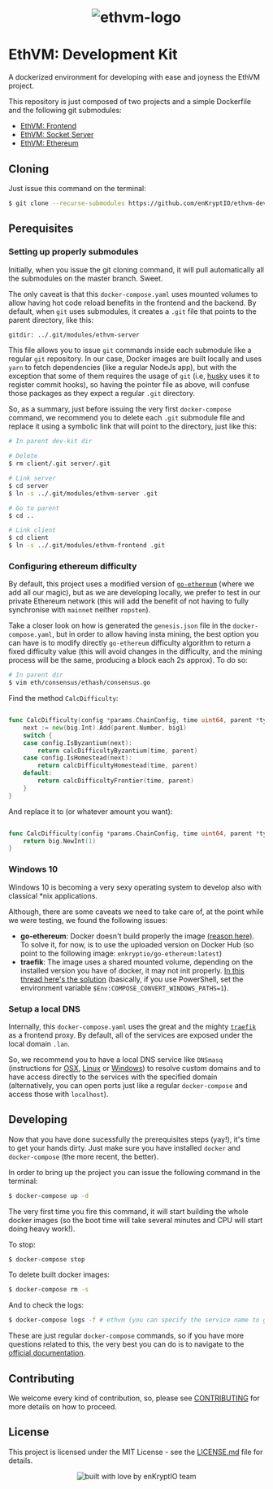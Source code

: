 <div align="center">
  <h1>
    <img src="https://raw.githubusercontent.com/enKryptIO/ethvm-dev-kit/master/assets/logo.png" alt="ethvm-logo">
  </h1>
</div>

# EthVM: Development Kit

A dockerized environment for developing with ease and joyness the EthVM project.

This repository is just composed of two projects and a simple Dockerfile and the following git submodules:

- [EthVM: Frontend](https://github.com/enKryptIO/ethvm)
- [EthVM: Socket Server](https://github.com/enKryptIO/ethvm-socket-server)
- [EthVM: Ethereum](https://github.com/enKryptIO/go-ethereum)

## Cloning

Just issue this command on the terminal:

```sh
$ git clone --recurse-submodules https://github.com/enKryptIO/ethvm-dev-kit
```

## Perequisites

### Setting up properly submodules

Initially, when you issue the git cloning command, it will pull automatically all the submodules on the master branch. Sweet.

The only caveat is that this `docker-compose.yaml` uses mounted volumes to allow having hot code reload benefits in the frontend and the backend. By default, when `git` uses submodules, it creates a `.git` file that points to the parent directory, like this:

```txt
gitdir: ../.git/modules/ethvm-server
```

This file allows you to issue `git` commands inside each submodule like a regular `git` repository. In our case, Docker images are built locally and uses `yarn` to fetch dependencies (like a regular NodeJs app), but with the exception that some of them requires the usage of `git` (i.e, [husky](https://github.com/husky/husky) uses it to register commit hooks), so having the pointer file as above, will confuse those packages as they expect a regular `.git` directory. 

So, as a summary, just before issuing the very first `docker-compose` command, we recommend you to delete each `.git` submodule file and replace it using a symbolic link that will point to the directory, just like this:

```sh
# In parent dev-kit dir

# Delete
$ rm client/.git server/.git

# Link server
$ cd server
$ ln -s ../.git/modules/ethvm-server .git

# Go to parent
$ cd ..

# Link client
$ cd client
$ ln -s ../.git/modules/ethvm-frontend .git
```

### Configuring ethereum difficulty

By default, this project uses a modified version of [`go-ethereum`](https://github.com/enKryptIO/go-ethereum) (where we add all our magic), but as we are developing locally, we prefer to test in our private Ethereum network (this will add the benefit of not having to fully synchronise with `mainnet` neither `ropsten`).

Take a closer look on how is generated the `genesis.json` file in the `docker-compose.yaml`, but in order to allow having insta mining, the best option you can have is to modify directly `go-ethereum` difficulty algorithm to return a fixed difficulty value (this will avoid changes in the difficulty, and the mining process will be the same, producing a block each 2s approx). To do so:

```sh
# In parent dir
$ vim eth/consensus/ethash/consensus.go
```

Find the method `CalcDifficulty`:

```go

func CalcDifficulty(config *params.ChainConfig, time uint64, parent *types.Header) *big.Int {
	next := new(big.Int).Add(parent.Number, big1)
	switch {
	case config.IsByzantium(next):
		return calcDifficultyByzantium(time, parent)
	case config.IsHomestead(next):
		return calcDifficultyHomestead(time, parent)
	default:
		return calcDifficultyFrontier(time, parent)
	}
}
```

And replace it to (or whatever amount you want):

```go

func CalcDifficulty(config *params.ChainConfig, time uint64, parent *types.Header) *big.Int {
	return big.NewInt(1)
}
```

### Windows 10

Windows 10 is becoming a very sexy operating system to develop also with classical *nix applications. 

Although, there are some caveats we need to take care of, at the point while we were testing, we found the following issues:

* **go-ethereum**: Docker doesn't build properly the image [(reason here)](https://github.com/ethereum/go-ethereum/issues/16828). To solve it, for now, is to use the uploaded version on Docker Hub (so point to the following image: `enkryptio/go-ethereum:latest`)
* **traefik**: The image uses a shared mounted volume, depending on the installed version you have of docker, it may not init properly. [In this thread here's the solution](https://github.com/docker/for-win/issues/1829) (basically, if you use PowerShell, set the environment variable `$Env:COMPOSE_CONVERT_WINDOWS_PATHS=1`).

### Setup a local DNS

Internally, this `docker-compose.yaml` uses the great and the mighty [`traefik`](https://traefik.io/) as a frontend proxy. By default, all of the services are exposed under the local domain `.lan`.

So, we recommend you to have a local DNS service like `DNSmasq` (instructions for [OSX](https://gist.github.com/ogrrd/5831371), [Linux](https://wiki.archlinux.org/index.php/dnsmasq) or [Windows](http://www.orbitale.io/2017/12/05/setup-a-dnsmasq-equivalent-on-windows-with-acrylic.html)) to resolve custom domains and to have access directly to the services with the specified domain (alternatively, you can open ports just like a regular `docker-compose` and access those with `localhost`).

## Developing

Now that you have done sucessfully the prerequisites steps (yay!), it's time to get your hands dirty. Just make sure you have installed `docker` and `docker-compose` (the more recent, the better).

In order to bring up the project you can issue the following command in the terminal:

```sh
$ docker-compose up -d
```

The very first time you fire this command, it will start building the whole docker images (so the boot time will take several minutes and CPU will start doing heavy work!).

To stop:

```sh
$ docker-compose stop
```

To delete built docker images:

```sh
$ docker-compose rm -s
```

And to check the logs:

```sh
$ docker-compose logs -f # ethvm (you can specify the service name to gather specific logs also)
```

These are just regular `docker-compose` commands, so if you have more questions related to this, the very best you can do is to navigate to the [official documentation](https://docs.docker.com/compose/).

## Contributing

We welcome every kind of contribution, so, please see [CONTRIBUTING](.github/CONTRIBUTING.md) for more details on how to proceed.

## License

This project is licensed under the MIT License - see the [LICENSE.md](LICENSE.md) file for details.

<div align="center">
  <img src="https://forthebadge.com/images/badges/built-with-love.svg" alt="built with love by enKryptIO team" />
</div>
